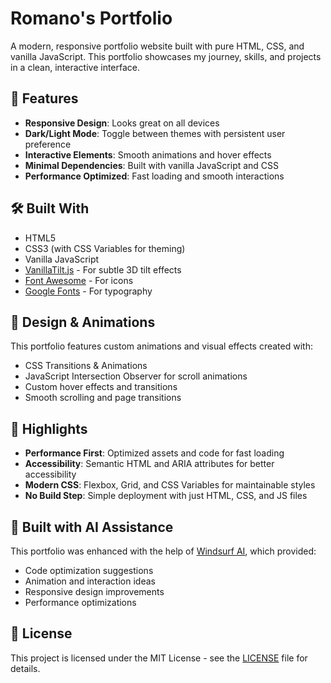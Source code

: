 # Romano's Portfolio

A modern, responsive portfolio website built with pure HTML, CSS, and vanilla JavaScript. This portfolio showcases my journey, skills, and projects in a clean, interactive interface.

## 🚀 Features

- **Responsive Design**: Looks great on all devices
- **Dark/Light Mode**: Toggle between themes with persistent user preference
- **Interactive Elements**: Smooth animations and hover effects
- **Minimal Dependencies**: Built with vanilla JavaScript and CSS
- **Performance Optimized**: Fast loading and smooth interactions

## 🛠️ Built With

- HTML5
- CSS3 (with CSS Variables for theming)
- Vanilla JavaScript
- [VanillaTilt.js](https://micku7zu.github.io/vanilla-tilt.js/) - For subtle 3D tilt effects
- [Font Awesome](https://fontawesome.com/) - For icons
- [Google Fonts](https://fonts.google.com/) - For typography

## 🎨 Design & Animations

This portfolio features custom animations and visual effects created with:
- CSS Transitions & Animations
- JavaScript Intersection Observer for scroll animations
- Custom hover effects and transitions
- Smooth scrolling and page transitions

## 🌟 Highlights

- **Performance First**: Optimized assets and code for fast loading
- **Accessibility**: Semantic HTML and ARIA attributes for better accessibility
- **Modern CSS**: Flexbox, Grid, and CSS Variables for maintainable styles
- **No Build Step**: Simple deployment with just HTML, CSS, and JS files

## 🤖 Built with AI Assistance

This portfolio was enhanced with the help of [Windsurf AI](https://windsurf.ai), which provided:
- Code optimization suggestions
- Animation and interaction ideas
- Responsive design improvements
- Performance optimizations

## 📄 License

This project is licensed under the MIT License - see the [LICENSE](LICENSE) file for details.
